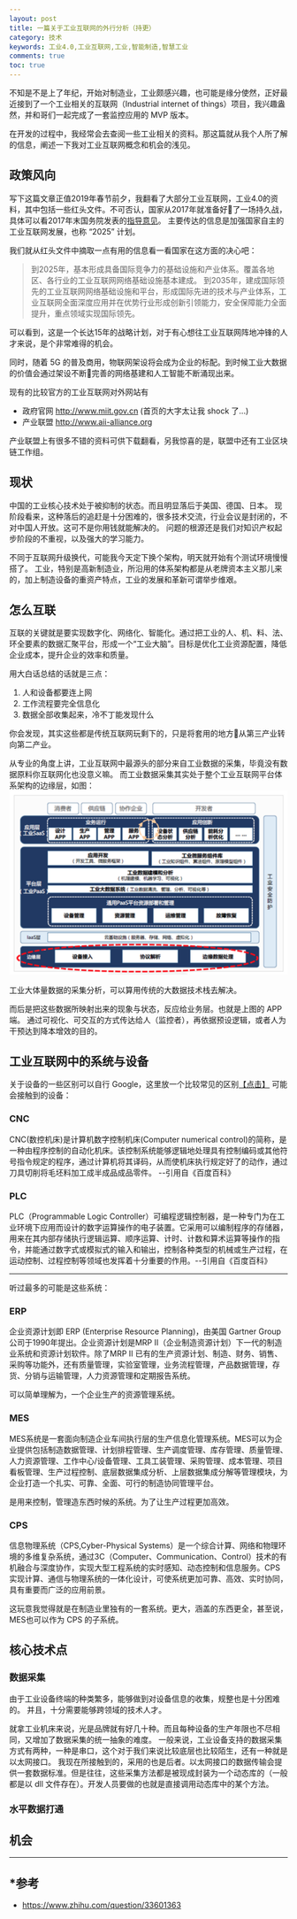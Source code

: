 ```yaml
---
layout: post
title: 一篇关于工业互联网的外行分析（持更）
category: 技术
keywords: 工业4.0,工业互联网,工业,智能制造,智慧工业
comments: true
toc: true
---
```


不知是不是上了年纪，开始对制造业，工业颇感兴趣，也可能是缘分使然，正好最近接到了一个工业相关的互联网（Industrial internet of things）项目，我兴趣盎然，并和哥们一起完成了一套监控应用的 MVP 版本。

在开发的过程中，我经常会去查阅一些工业相关的资料。那这篇就从我个人所了解的信息，阐述一下我对工业互联网概念和机会的浅见。

## 政策风向
写下这篇文章正值2019年春节前夕，我翻看了大部分工业互联网，工业4.0的资料，其中包括一些红头文件。不可否认，国家从2017年就准备好了一场持久战，具体可以看2017年末国务院发表的[指导意见](http://www.gov.cn/zhengce/content/2017-11/27/content_5242582.htm)。
主要传达的信息是加强国家自主的工业互联网发展，也称 “2025” 计划。

我们就从红头文件中摘取一点有用的信息看一看国家在这方面的决心吧：
> 到2025年，基本形成具备国际竞争力的基础设施和产业体系。覆盖各地区、各行业的工业互联网网络基础设施基本建成。
> 到2035年，建成国际领先的工业互联网网络基础设施和平台，形成国际先进的技术与产业体系，工业互联网全面深度应用并在优势行业形成创新引领能力，安全保障能力全面提升，重点领域实现国际领先。

可以看到，这是一个长达15年的战略计划，对于有心想往工业互联网阵地冲锋的人才来说，是个非常难得的机会。

同时，随着 5G 的普及商用，物联网架设将会成为企业的标配。到时候工业大数据的价值会通过架设不断完善的网络基建和人工智能不断涌现出来。

现有的比较官方的工业互联网对外网站有
- 政府官网 http://www.miit.gov.cn (首页的大字太让我 shock 了...)
- 产业联盟 http://www.aii-alliance.org

产业联盟上有很多不错的资料可供下载翻看，另我惊喜的是，联盟中还有工业区块链工作组。

## 现状
中国的工业核心技术处于被抑制的状态。而且明显落后于美国、德国、日本。
现阶段看来，这种落后的追赶是十分困难的，很多技术交流，行业会议是封闭的，不对中国人开放。这可不是你用钱就能解决的。
问题的根源还是我们对知识产权起步阶段的不重视，以及强大的学习能力。

不同于互联网升级换代，可能我今天定下换个架构，明天就开始有个测试环境慢慢搭了。
工业，特别是高新制造业，所沿用的体系架构都是从老牌资本主义那儿来的，加上制造设备的重资产特点，工业的发展和革新可谓举步维艰。

## 怎么互联
互联的关键就是要实现数字化、网络化、智能化。通过把工业的人、机、料、法、环全要素的数据汇聚平台，形成一个“工业大脑”。目标是优化工业资源配置，降低企业成本，提升企业的效率和质量。

用大白话总结的话就是三点：
1. 人和设备都要连上网
2. 工作流程要完全信息化
3. 数据全部收集起来，冷不丁能发现什么

你会发现，其实这些都是传统互联网玩剩下的，只是将套用的地方从第三产业转向第二产业。

从专业的角度上讲，工业互联网中最源头的部分来自工业数据的采集，毕竟没有数据原料你互联网化也没意义嘛。
而工业数据采集其实处于整个工业互联网平台体系架构的边缘层，如图：
![体系结构](/assets/img/miit/structure.png)

工业大体量数据的采集分析，可以算用传统的大数据技术栈去解决。

而后是把这些数据所映射出来的现象与状态，反应给业务层。也就是上图的 APP 端。
通过可视化、可交互的方式传达给人（监控者），再依据预设逻辑，或者人为干预达到降本增效的目的。

## 工业互联网中的系统与设备

关于设备的一些区别可以自行 Google，这里放一个比较常见的区别[【点击】](https://www.zhihu.com/question/33601363)
可能会接触到的设备：
### CNC
CNC(数控机床)是计算机数字控制机床(Computer numerical control)的简称，是一种由程序控制的自动化机床。该控制系统能够逻辑地处理具有控制编码或其他符号指令规定的程序，通过计算机将其译码，从而使机床执行规定好了的动作，通过刀具切削将毛坯料加工成半成品成品零件。 --引用自《百度百科》

### PLC
PLC（Programmable Logic Controller）可编程逻辑控制器，是一种专门为在工业环境下应用而设计的数字运算操作的电子装置。它采用可以编制程序的存储器，用来在其内部存储执行逻辑运算、顺序运算、计时、计数和算术运算等操作的指令，并能通过数字式或模拟式的输入和输出，控制各种类型的机械或生产过程，在运动控制、过程控制等领域也发挥着十分重要的作用。--引用自《百度百科》

---
听过最多的可能是这些系统：
### ERP

企业资源计划即 ERP (Enterprise Resource Planning)，由美国 Gartner Group 公司于1990年提出。企业资源计划是MRP II（企业制造资源计划）下一代的制造业系统和资源计划软件。除了MRP II 已有的生产资源计划、制造、财务、销售、采购等功能外，还有质量管理，实验室管理，业务流程管理，产品数据管理，存货、分销与运输管理，人力资源管理和定期报告系统。

可以简单理解为，一个企业生产的资源管理系统。

### MES

MES系统是一套面向制造企业车间执行层的生产信息化管理系统。MES可以为企业提供包括制造数据管理、计划排程管理、生产调度管理、库存管理、质量管理、人力资源管理、工作中心/设备管理、工具工装管理、采购管理、成本管理、项目看板管理、生产过程控制、底层数据集成分析、上层数据集成分解等管理模块，为企业打造一个扎实、可靠、全面、可行的制造协同管理平台。

是用来控制，管理造东西时候的系统。为了让生产过程更加高效。

### CPS

信息物理系统（CPS,Cyber-Physical Systems）是一个综合计算、网络和物理环境的多维复杂系统，通过3C（Computer、Communication、Control）技术的有机融合与深度协作，实现大型工程系统的实时感知、动态控制和信息服务。CPS实现计算、通信与物理系统的一体化设计，可使系统更加可靠、高效、实时协同，具有重要而广泛的应用前景。

这玩意我觉得就是在制造业里独有的一套系统。更大，涵盖的东西更全，甚至说，MES也可以作为 CPS 的子系统。

## 核心技术点

### 数据采集

由于工业设备终端的种类繁多，能够做到对设备信息的收集，规整也是十分困难的。
并且，十分需要能够跨领域的技术人才。

就拿工业机床来说，光是品牌就有好几十种。而且每种设备的生产年限也不尽相同，又增加了数据采集的统一抽象的难度。
一般来说，工业设备支持的数据采集方式有两种，一种是串口，这个对于我们来说比较底层也比较陌生，还有一种就是以太网接口。
我现在所接触到的，采用的也是后者。以太网接口的数据传输会提供一套数据标准。但是往往，这些采集方法都是被现成封装为一个动态库的（一般都是以 dll 文件存在）。开发人员要做的也就是直接调用动态库中的某个方法。

### 水平数据打通


## 机会


---
## *参考
- https://www.zhihu.com/question/33601363